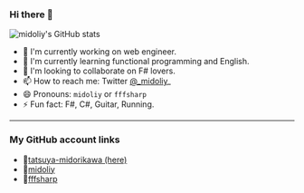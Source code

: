 ### Hi there 👋

![midoliy's GitHub stats](https://github-readme-stats.vercel.app/api?username=tatsuya-midorikawa&show_icons=true&theme=default)


- 🔭 I'm currently working on web engineer.
- 🌱 I'm currently learning functional programming and English.
- 👯 I'm looking to collaborate on F# lovers.
- 📫 How to reach me: Twitter [@_midoliy](https://twitter.com/_midoliy_)_
- 😄 Pronouns: `midoliy` or `fffsharp`
- ⚡ Fun fact: F#, C#, Guitar, Running.

---  
### My GitHub account links

- 🔗[tatsuya-midorikawa (here)](https://github.com/tatsuya-midorikawa)
- 🔗[midoliy](https://github.com/Midoliy)
- 🔗[fffsharp](https://github.com/fffsharp)
